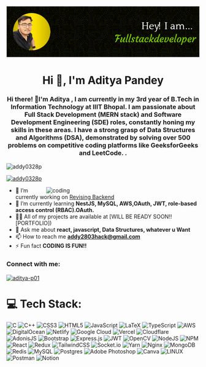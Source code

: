 ![logo](https://github.com/addy0328p/addy0328p/blob/main/github-header-image%20(1).png)
<h1 align="center">Hi 👋, I'm Aditya Pandey</h1>
<h3 align="center">Hi there! 👋I'm Aditya , I am currently in my 3rd year of B.Tech in Information Technology at IIIT Bhopal. I am passionate about Full Stack Development (MERN stack) and Software Development Engineering (SDE) roles, constantly honing my skills in these areas. I have a strong grasp of Data Structures and Algorithms (DSA), demonstrated by solving over 500 problems on competitive coding platforms like GeeksforGeeks and LeetCode. .</h3>

<p align="left"> <img src="https://komarev.com/ghpvc/?username=addy0328p&label=Profile%20views&color=0e75b6&style=flat" alt="addy0328p" /> </p>


<p align="left"> <a href="https://github.com/ryo-ma/github-profile-trophy"><img src="https://github-profile-trophy.vercel.app/?username=addy0328p" alt="addy0328p" /></a> </p>

 <img align="right" alt="coding" width="400" src="https://camo.githubusercontent.com/5cef22bd459e8074e52de8fcd3a5486da825d9480d2dddfbda061dd72f464f4a/68747470733a2f2f6d65646961322e67697068792e636f6d2f6d656469612f76312e59326c6b505463354d4749334e6a45785a3341794f445671646a6870596a6c70656d307a623370714d6e6473596a646f636e42314e445a7664544e74624841304e5870725a695a6c634431324d563970626e526c636d35686246396e61575a66596e6c666157516d593351395a772f5262444b61637a71576f76497567794a6d572f67697068792e77656270">
  
- 🔭 I’m currently working on [Revising Backend](https://github.com/addy0328p/Backend)
- 🌱 I’m currently learning **NestJS, MySQL, AWS,OAuth, JWT, role-based access control (RBAC).OAuth.**
- 👨‍💻 All of my projects are available at [WILL BE READY SOON!![PORTFOLIO])  
- 💬 Ask me about **react, javascript, Data Structures, whatever u Want**
- 📫 How to reach me **addy2803hack@gmail.com**
- ⚡ Fun fact **CODING IS FUN!!**
<h3 align="left">Connect with me:</h3>
<p align="left">
<a href="https://linkedin.com/in/aditya-p01" target="blank">
  <img align="center" src="https://raw.githubusercontent.com/rahuldkjain/github-profile-readme-generator/master/src/images/icons/Social/linked-in-alt.svg" alt="aditya-p01" height="30" width="40" />
</a>




</p>

# 💻 Tech Stack:
![C](https://img.shields.io/badge/c-%2300599C.svg?style=for-the-badge&logo=c&logoColor=white) ![C++](https://img.shields.io/badge/c++-%2300599C.svg?style=for-the-badge&logo=c%2B%2B&logoColor=white) ![CSS3](https://img.shields.io/badge/css3-%231572B6.svg?style=for-the-badge&logo=css3&logoColor=white) ![HTML5](https://img.shields.io/badge/html5-%23E34F26.svg?style=for-the-badge&logo=html5&logoColor=white) ![JavaScript](https://img.shields.io/badge/javascript-%23323330.svg?style=for-the-badge&logo=javascript&logoColor=%23F7DF1E) ![LaTeX](https://img.shields.io/badge/latex-%23008080.svg?style=for-the-badge&logo=latex&logoColor=white) ![TypeScript](https://img.shields.io/badge/typescript-%23007ACC.svg?style=for-the-badge&logo=typescript&logoColor=white) ![AWS](https://img.shields.io/badge/AWS-%23FF9900.svg?style=for-the-badge&logo=amazon-aws&logoColor=white) ![DigitalOcean](https://img.shields.io/badge/DigitalOcean-%230167ff.svg?style=for-the-badge&logo=digitalOcean&logoColor=white) ![Netlify](https://img.shields.io/badge/netlify-%23000000.svg?style=for-the-badge&logo=netlify&logoColor=#00C7B7) ![Google Cloud](https://img.shields.io/badge/Google%20Cloud-%234285F4.svg?style=for-the-badge&logo=google-cloud&logoColor=white) ![Vercel](https://img.shields.io/badge/vercel-%23000000.svg?style=for-the-badge&logo=vercel&logoColor=white) ![Cloudflare](https://img.shields.io/badge/Cloudflare-F38020?style=for-the-badge&logo=Cloudflare&logoColor=white) ![AdonisJS](https://img.shields.io/badge/adonisjs-%23220052.svg?style=for-the-badge&logo=adonisjs&logoColor=white) ![Bootstrap](https://img.shields.io/badge/bootstrap-%23563D7C.svg?style=for-the-badge&logo=bootstrap&logoColor=white) ![Express.js](https://img.shields.io/badge/express.js-%23404d59.svg?style=for-the-badge&logo=express&logoColor=%2361DAFB) ![JWT](https://img.shields.io/badge/JWT-black?style=for-the-badge&logo=JSON%20web%20tokens) ![OpenCV](https://img.shields.io/badge/opencv-%23white.svg?style=for-the-badge&logo=opencv&logoColor=white) ![NodeJS](https://img.shields.io/badge/node.js-6DA55F?style=for-the-badge&logo=node.js&logoColor=white) ![NPM](https://img.shields.io/badge/NPM-%23000000.svg?style=for-the-badge&logo=npm&logoColor=white) ![React](https://img.shields.io/badge/react-%2320232a.svg?style=for-the-badge&logo=react&logoColor=%2361DAFB) ![Redux](https://img.shields.io/badge/redux-%23593d88.svg?style=for-the-badge&logo=redux&logoColor=white) ![TailwindCSS](https://img.shields.io/badge/tailwindcss-%2338B2AC.svg?style=for-the-badge&logo=tailwind-css&logoColor=white) ![Socket.io](https://img.shields.io/badge/Socket.io-black?style=for-the-badge&logo=socket.io&badgeColor=010101) ![Yarn](https://img.shields.io/badge/yarn-%232C8EBB.svg?style=for-the-badge&logo=yarn&logoColor=white) ![Nginx](https://img.shields.io/badge/nginx-%23009639.svg?style=for-the-badge&logo=nginx&logoColor=white) ![MongoDB](https://img.shields.io/badge/MongoDB-%234ea94b.svg?style=for-the-badge&logo=mongodb&logoColor=white) ![Redis](https://img.shields.io/badge/redis-%23DD0031.svg?style=for-the-badge&logo=redis&logoColor=white) ![MySQL](https://img.shields.io/badge/mysql-%2300f.svg?style=for-the-badge&logo=mysql&logoColor=white) ![Postgres](https://img.shields.io/badge/postgres-%23316192.svg?style=for-the-badge&logo=postgresql&logoColor=white) ![Adobe Photoshop](https://img.shields.io/badge/adobephotoshop-%2331A8FF.svg?style=for-the-badge&logo=adobephotoshop&logoColor=white) ![Canva](https://img.shields.io/badge/Canva-%2300C4CC.svg?style=for-the-badge&logo=Canva&logoColor=white) ![LINUX](https://img.shields.io/badge/Linux-FCC624?style=for-the-badge&logo=linux&logoColor=black) ![Postman](https://img.shields.io/badge/Postman-FF6C37?style=for-the-badge&logo=postman&logoColor=white) ![Notion](https://img.shields.io/badge/Notion-%23000000.svg?style=for-the-badge&logo=notion&logoColor=white)
